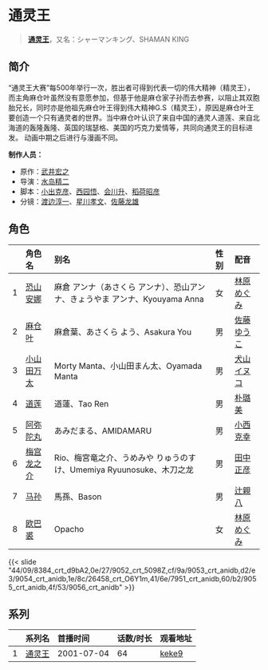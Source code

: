 # 通灵王


> <u>**[通灵王](http://bgm.tv/subject/4190)**</u>，又名：シャーマンキング、SHAMAN KING

## 简介


“通灵王大赛”每500年举行一次，胜出者可得到代表一切的伟大精神（精灵王），而主角麻仓叶虽然没有意愿参加，但基于他是麻仓家子孙而去参赛，以阻止其双胞胎兄长，同时亦是他祖先麻仓叶王得到伟大精神G.S（精灵王），原因是麻仓叶王要创造一个只有通灵者的世界。当中麻仓叶认识了来自中国的通灵人道莲、来自北海道的轰隆轰隆、英国的瑞瑟格、美国的巧克力爱情等，共同向通灵王的目标进发。
动画中期之后进行与漫画不同。

**制作人员：**
- 原作：[武井宏之](http://bgm.tv/person/7845)
- 导演：[水岛精二](http://bgm.tv/person/575)
- 脚本：[小出克彦](http://bgm.tv/person/808)、[西园悟](http://bgm.tv/person/462)、[会川升](http://bgm.tv/person/529)、[稻荷昭彦](http://bgm.tv/person/11555)
- 分镜：[渡边淳一](http://bgm.tv/person/1596)、[星川孝文](http://bgm.tv/person/13137)、[佐藤龙雄](http://bgm.tv/person/548)

## 角色

|     |   角色名   |   别名  | 性别 |  配音  |
|:--- |:------  |:----      |:---  |:--   |
| 1 | [恐山安娜](http://bgm.tv/character/8384) | 麻倉 アンナ（あさくら アンナ）、恐山アンナ、きょうやま アンナ、Kyouyama Anna | 女 | [林原めぐみ](http://bgm.tv/person/3919) |
| 2 | [麻仓叶](http://bgm.tv/character/9052) | 麻倉葉、あさくら よう、Asakura You | 男 | [佐藤ゆうこ](http://bgm.tv/person/4029) |
| 3 | [小山田万太](http://bgm.tv/character/9053) | Morty Manta、小山田まん太、Oyamada Manta | 男 | [犬山イヌコ](http://bgm.tv/person/4028) |
| 4 | [道莲](http://bgm.tv/character/9054) | 道蓮、Tao Ren | 男 | [朴璐美](http://bgm.tv/person/4027) |
| 5 | [阿弥陀丸](http://bgm.tv/character/26458) | あみだまる、AMIDAMARU | 男 | [小西克幸](http://bgm.tv/person/3861) |
| 6 | [梅宫龙之介](http://bgm.tv/character/7951) | Rio、梅宮竜之介、うめみや りゅうのすけ、Umemiya Ryuunosuke、木刀之龙 | 男 | [田中正彦](http://bgm.tv/person/3891) |
| 7 | [马孙](http://bgm.tv/character/9055) | 馬孫、Bason | 男 | [辻親八](http://bgm.tv/person/4026) |
| 8 | [欧巴裘](http://bgm.tv/character/9056) | Opacho | 女 | [林原めぐみ](http://bgm.tv/person/3919) |

{{< slide "44/09/8384_crt_d9bA2,0e/27/9052_crt_5098Z,cf/9a/9053_crt_anidb,d2/e3/9054_crt_anidb,1e/8c/26458_crt_O6Y1m,41/6e/7951_crt_anidb,60/b2/9055_crt_anidb,4f/53/9056_crt_anidb" >}}

## 系列

|     | 系列名 | 首播时间       | 话数/时长 | 观看地址                                                    |
| :-- | :-- | :--------- | :---- | :------------------------------------------------------ |
| 1   |[通灵王](https://bgm.tv/subject/4190)| 2001-07-04 | 64    | [keke9](https://www.keke9.app/play/26837-4-227456.html) |



